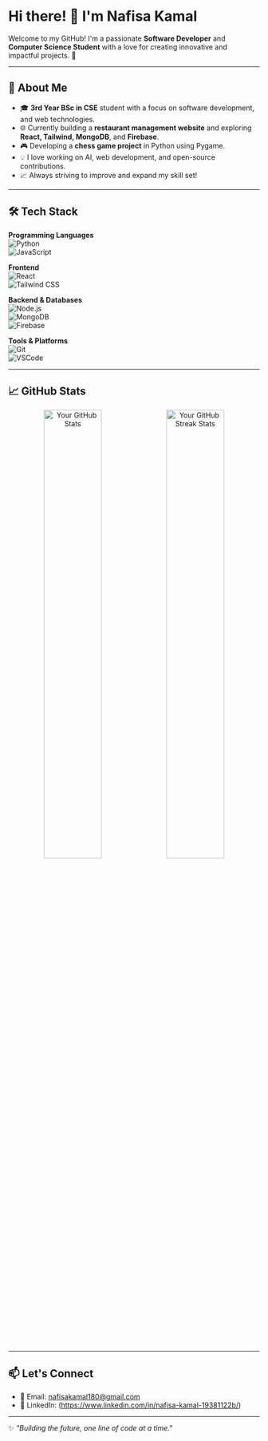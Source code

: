 # Hi there! 👋 I'm Nafisa Kamal 

Welcome to my GitHub! I'm a passionate **Software Developer** and **Computer Science Student** with a love for creating innovative and impactful projects. 🚀  

---

## 🌟 About Me  

- 🎓 **3rd Year BSc in CSE** student with a focus on software development, and web technologies.  
- 🌐 Currently building a **restaurant management website** and exploring **React, Tailwind, MongoDB**, and **Firebase**.  
- 🎮 Developing a **chess game project** in Python using Pygame.  
- 💡 I love working on AI, web development, and open-source contributions.  
- 📈 Always striving to improve and expand my skill set!  

---

## 🛠️ Tech Stack  

**Programming Languages**  
![Python](https://img.shields.io/badge/Python-3776AB?style=flat-square&logo=python&logoColor=white)  
![JavaScript](https://img.shields.io/badge/JavaScript-F7DF1E?style=flat-square&logo=javascript&logoColor=black)  

**Frontend**  
![React](https://img.shields.io/badge/React-61DAFB?style=flat-square&logo=react&logoColor=black)  
![Tailwind CSS](https://img.shields.io/badge/Tailwind_CSS-06B6D4?style=flat-square&logo=tailwind-css&logoColor=white)  

**Backend & Databases**  
![Node.js](https://img.shields.io/badge/Node.js-339933?style=flat-square&logo=node.js&logoColor=white)  
![MongoDB](https://img.shields.io/badge/MongoDB-47A248?style=flat-square&logo=mongodb&logoColor=white)  
![Firebase](https://img.shields.io/badge/Firebase-FFCA28?style=flat-square&logo=firebase&logoColor=black)  

**Tools & Platforms**  
![Git](https://img.shields.io/badge/Git-F05032?style=flat-square&logo=git&logoColor=white)  
![VSCode](https://img.shields.io/badge/VSCode-007ACC?style=flat-square&logo=visual-studio-code&logoColor=white)  

---

## 📈 GitHub Stats  

<p align="center">
  <img src="https://github-readme-stats.vercel.app/api?username=maahi-hue&show_icons=true&theme=radical" alt="Your GitHub Stats" width="48%" />
  <img src="https://github-readme-streak-stats.herokuapp.com/?user=maahi-hue&theme=radical" alt="Your GitHub Streak Stats" width="48%" />
</p>  

---


## 📫 Let's Connect  

- 📧 Email: [nafisakamal180@gmail.com](mailto:nafisakamal180@gmail.com)  
- 💼 LinkedIn: (https://www.linkedin.com/in/nafisa-kamal-19381122b/)
---

✨ _"Building the future, one line of code at a time."_  
